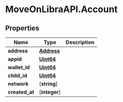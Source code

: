 # MoveOnLibraAPI.Account

## Properties

Name | Type | Description
------------ | ------------- | -------------
**address** | [**Address**](Address.md) | 
**appid** | [**Uint64**](Uint64.md) | 
**wallet_id** | [**Uint64**](Uint64.md) | 
**child_id** | [**Uint64**](Uint64.md) | 
**network** | [**string**] | 
**created_at** | [**integer**] | 
